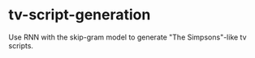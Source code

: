 # tv-script-generation
Use RNN with the skip-gram model to generate "The Simpsons"-like tv scripts.
